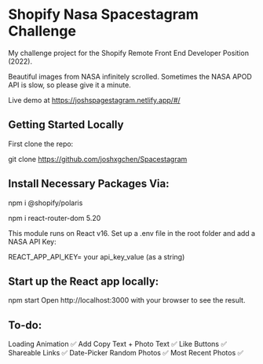 # Shopify Nasa Spacestagram Challenge

My challenge project for the Shopify Remote Front End Developer Position (2022).

Beautiful images from NASA infinitely scrolled. Sometimes the NASA APOD API is slow, so please give it a minute.

Live demo at https://joshspagestagram.netlify.app/#/ 

## Getting Started Locally


First clone the repo:

git clone https://github.com/joshxgchen/Spacestagram


## Install Necessary Packages Via:

npm i @shopify/polaris

npm i react-router-dom 5.20


This module runs on React v16. 
Set up a .env file in the root folder and add a NASA API Key:

REACT_APP_API_KEY= your api_key_value (as a string)

## Start up the React app locally:

npm start
Open http://localhost:3000 with your browser to see the result.

## To-do:

Loading Animation ✅
Add Copy Text + Photo Text ✅
Like Buttons ✅
Shareable Links ✅
Date-Picker 
Random Photos ✅
Most Recent Photos ✅


